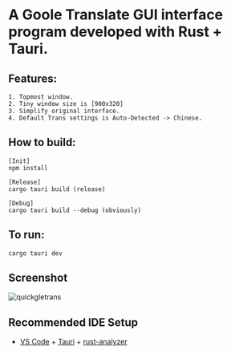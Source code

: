 # A Goole Translate GUI interface program developed with Rust + Tauri.

## Features:
    1. Topmost window.
    2. Tiny window size is [900x320]
    3. Simplify original interface.
    4. Default Trans settings is Auto-Detected -> Chinese.

## How to build:
    [Init]
    npm install
    
    [Release]
    cargo tauri build (release)
    
    [Debug]
    cargo tauri build --debug (obviously)

## To run:
    cargo tauri dev

## Screenshot
![quickgletrans](https://github.com/plantabt/QuickGletran/assets/139223769/4efa34cd-59ae-4188-a93a-4d5c6d7711cc)

## Recommended IDE Setup

- [VS Code](https://code.visualstudio.com/) + [Tauri](https://marketplace.visualstudio.com/items?itemName=tauri-apps.tauri-vscode) + [rust-analyzer](https://marketplace.visualstudio.com/items?itemName=rust-lang.rust-analyzer)
